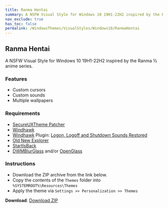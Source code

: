```yaml
---
title: Ranma Hentai
summary: A NSFW Visual Style for Windows 10 19H1-22H2 inspired by the Ranma ½ anime series
nav_exclude: true
has_toc: false
permalink: /WindowsThemes/VisualStyles/Windows10/RanmaHentai
---
```


## Ranma Hentai
A NSFW Visual Style for Windows 10 19H1-22H2 inspired by the Ranma ½ anime series.

<div align="center">
<!-- <img src="https://gitlab.com/the-back-room/visual-styles/windows-10/nsfw/ranma-hentai/-/raw/main/Extras/Preview.bmp" alt="Ranma Hentai Preview" style="max-width: 100%; height: auto;" /> -->
</div>

### Features

- Custom cursors
- Custom sounds
- Multiple wallpapers

### Requirements
- [SecureUXTheme Patcher](https://github.com/namazso/SecureUxTheme/)
- [Windhawk](https://windhawk.net/)
- [Windhawk](https://windhawk.net/) Plugin: [Logon, Logoff and Shutdown Sounds Restored](https://windhawk.net/mods/logon-logoff-shutdown-sounds/)
- [Old New Explorer](https://msfn.org/board/topic/170375-oldnewexplorer-119/)
- [StartIsBack](https://www.startisback.com/)
- [DWMBlurGlass](https://github.com/Maplespe/DWMBlurGlass) and/or [OpenGlass](https://virtualcustoms.net/showthread.php/88998-OpenGlass-Installer-for-Windows-11-22H2)

### Instructions
- Download the ZIP archive from the link below.
- Copy the contents of the `Themes` folder into `%SYSTEMROOT%\Resources\Themes`
- Apply the theme via `Settings >> Personalization >> Themes`

**Download**: [Download ZIP](https://gitlab.com/the-back-room/visual-styles/windows-10/nsfw/ranma-hentai/-/archive/main/ranma-hentai-main.zip)